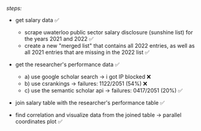 _steps:_

-   get salary data ✅

    -   scrape uwaterloo public sector salary disclosure (sunshine list) for the years 2021 and 2022 ✅
    -   create a new "merged list" that contains all 2022 entries, as well as all 2021 entries that are missing in the 2022 list ✅

-   get the researcher's performance data ✅

    -   a) use google scholar search → i got IP blocked ❌
    -   b) use csrankings → failures: 1122/2051 (54%) ❌
    -   c) use the semantic scholar api → failures: 0417/2051 (20%) ✅

-   join salary table with the researcher's performance table ✅

-   find correlation and visualize data from the joined table → parallel coordinates plot ✅

